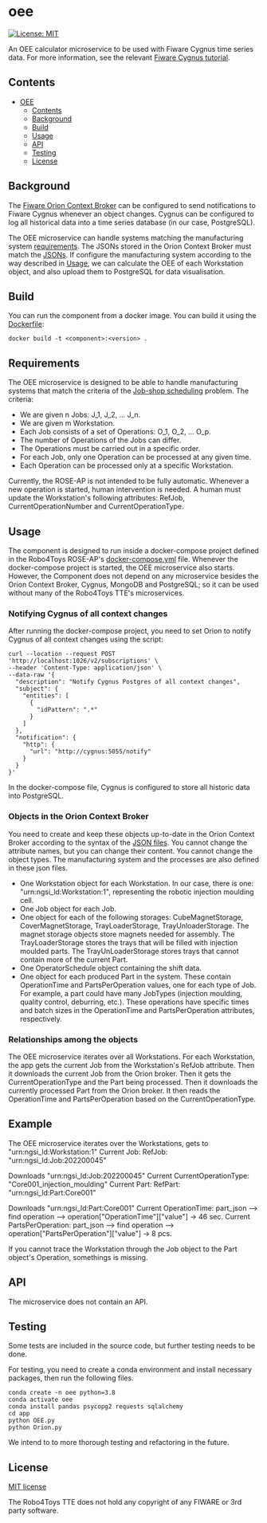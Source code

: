 # oee

[![License: MIT](https://img.shields.io/github/license/ramp-eu/TTE.project1.svg)](https://opensource.org/licenses/MIT)

An OEE calculator microservice to be used with Fiware Cygnus time series data. For more information, see the relevant [Fiware Cygnus tutorial](https://github.com/FIWARE/tutorials.Historic-Context-Flume).

## Contents

- [OEE](#title)
  - [Contents](#contents)
  - [Background](#background)
  - [Build](#build)
  - [Usage](#usage)
  - [API](#api)
  - [Testing](#testing)
  - [License](#license)

## Background

The [Fiware Orion Context Broker](https://github.com/Fiware/tutorials.Getting-Started) can be configured to send notifications to Fiware Cygnus whenever an object changes. Cygnus can be configured to log all historical data into a time series database (in our case, PostgreSQL).

The OEE microservice can handle systems matching the manufacturing system [requirements](#requirements). The JSONs stored in the Orion Context Broker must match the [JSONs](jsons). If configure the manufacturing system according to the way described in [Usage](#usage), we can calculate the OEE of each Workstation object, and also upload them to PostgreSQL for data visualisation.

## Build
You can run the component from a docker image. You can build it using the [Dockerfile](Dockerfile):

	docker build -t <component>:<version> .

## Requirements
The OEE microservice is designed to be able to handle manufacturing systems that match the criteria of the [Job-shop scheduling](https://en.wikipedia.org/wiki/Job-shop_scheduling) problem. The criteria:
- We are given n Jobs: J_1, J_2, ... J_n.
- We are given m Workstation.
- Each Job consists of a set of Operations: O_1, O_2, ... O_p.
- The number of Operations of the Jobs can differ.
- The Operations must be carried out in a specific order.
- For each Job, only one Operation can be processed at any given time.
- Each Operation can be processed only at a specific Workstation.

Currently, the ROSE-AP is not intended to be fully automatic. Whenever a new operation is started, human intervention is needed. A human must update the Workstation's following attributes: RefJob, CurrentOperationNumber and CurrentOperationType.

## Usage
The component is designed to run inside a docker-compose project defined in the Robo4Toys ROSE-AP's [docker-compose.yml](https://github.com/aviharos/momams/blob/main/docker-compose.yml) file. Whenever the docker-compose project is started, the OEE microservice also starts. However, the Component does not depend on any microservice besides the Orion Context Broker, Cygnus, MongoDB and PostgreSQL; so it can be used without many of the Robo4Toys TTE's microservices.

### Notifying Cygnus of all context changes
After running the docker-compose project, you need to set Orion to notify Cygnus of all context changes using the script:

	curl --location --request POST 'http://localhost:1026/v2/subscriptions' \
	--header 'Content-Type: application/json' \
	--data-raw '{
	  "description": "Notify Cygnus Postgres of all context changes",
	  "subject": {
	    "entities": [
	      {
	        "idPattern": ".*"
	      }
	    ]
	  },
	  "notification": {
	    "http": {
	      "url": "http://cygnus:5055/notify"
	    }
	  }
	}'

In the docker-compose file, Cygnus is configured to store all historic data into PostgreSQL.

### Objects in the Orion Context Broker
You need to create and keep these objects up-to-date in the Orion Context Broker according to the syntax of the [JSON files](json). You cannot change the attribute names, but you can change their content. You cannot change the object types. The manufacturing system and the processes are also defined in these json files.

- One Workstation object for each Workstation. In our case, there is one: "urn:ngsi_ld:Workstation:1", representing the robotic injection moulding cell.
- One Job object for each Job.
- One object for each of the following storages: CubeMagnetStorage, CoverMagnetStorage,            TrayLoaderStorage, TrayUnloaderStorage. The magnet storage objects store magnets needed for        assembly. The TrayLoaderStorage stores the trays that will be filled with injection moulded parts. The TrayUnLoaderStorage stores trays that cannot contain more of the current Part.
- One OperatorSchedule object containing the shift data.
- One object for each produced Part in the system. These contain OperationTime and PartsPerOperation values, one for each type of Job. For example, a part could have many JobTypes   (injection moulding, quality control, deburring, etc.). These operations have specific times and   batch sizes in the OperationTime and PartsPerOperation attributes, respectively.

### Relationships among the objects

The OEE microservice iterates over all Workstations.
For each Workstation, the app gets the current Job from the Workstation's RefJob attribute.
Then it downloads the current Job from the Orion broker. Then it gets the CurrentOperationType and the Part being processed.
Then it downloads the currently processed Part from the Orion broker. It then reads the OperationTime and PartsPerOperation based on the CurrentOperationType.

## Example

The OEE microservice iterates over the Workstations, gets to "urn:ngsi_ld:Workstation:1"
Current Job: RefJob: "urn:ngsi_ld:Job:202200045"

Downloads "urn:ngsi_ld:Job:202200045"
Current CurrentOperationType: "Core001_injection_moulding"
Current Part: RefPart: "urn:ngsi_ld:Part:Core001"

Downloads "urn:ngsi_ld:Part:Core001"
Current OperationTime: part_json --> find operation --> operation["OperationTime"]["value"] -> 46 sec.
Current PartsPerOperation: part_json --> find operation --> operation["PartsPerOperation"]["value"] -> 8 pcs.

If you cannot trace the Workstation through the Job object to the Part object's Operation, somethings is missing.

## API

The microservice does not contain an API.

## Testing

Some tests are included in the source code, but further testing needs to be done. 

For testing, you need to create a conda environment and install necessary packages, then run the following files.

    conda create -n oee python=3.8
    conda activate oee
    conda install pandas psycopg2 requests sqlalchemy
    cd app
    python OEE.py
    python Orion.py

We intend to to more thorough testing and refactoring in the future.

## License

[MIT license](LICENSE)

The Robo4Toys TTE does not hold any copyright of any FIWARE or 3rd party software.

